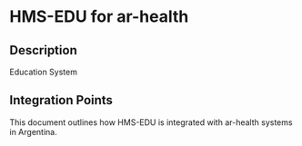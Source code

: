 # HMS-EDU for ar-health

## Description

Education System

## Integration Points

This document outlines how HMS-EDU is integrated with ar-health systems in Argentina.
